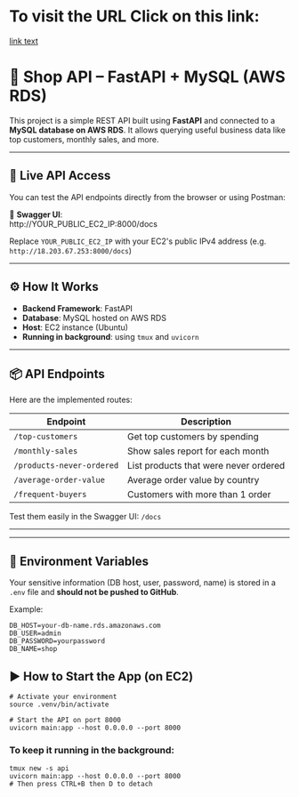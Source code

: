 # To visit the URL Click on this link:
[link text](http://18.203.67.253:8000/docs) 

# 🛒 Shop API – FastAPI + MySQL (AWS RDS)

This project is a simple REST API built using **FastAPI** and connected to a **MySQL database on AWS RDS**. It allows querying useful business data like top customers, monthly sales, and more.

---

## 🔗 Live API Access

You can test the API endpoints directly from the browser or using Postman:

📍 **Swagger UI**:  
http://YOUR_PUBLIC_EC2_IP:8000/docs

Replace `YOUR_PUBLIC_EC2_IP` with your EC2's public IPv4 address (e.g. `http://18.203.67.253:8000/docs`)

---

## ⚙️ How It Works

- **Backend Framework**: FastAPI
- **Database**: MySQL hosted on AWS RDS
- **Host**: EC2 instance (Ubuntu)
- **Running in background**: using `tmux` and `uvicorn`

---

## 📦 API Endpoints

Here are the implemented routes:

| Endpoint                 | Description                             |
|--------------------------|-----------------------------------------|
| `/top-customers`         | Get top customers by spending           |
| `/monthly-sales`         | Show sales report for each month        |
| `/products-never-ordered`| List products that were never ordered   |
| `/average-order-value`   | Average order value by country          |
| `/frequent-buyers`       | Customers with more than 1 order        |

Test them easily in the Swagger UI: `/docs`

---


---

## 🔐 Environment Variables

Your sensitive information (DB host, user, password, name) is stored in a `.env` file and **should not be pushed to GitHub**.

Example:
```env
DB_HOST=your-db-name.rds.amazonaws.com
DB_USER=admin
DB_PASSWORD=yourpassword
DB_NAME=shop
```
## ▶️ How to Start the App (on EC2)
```
# Activate your environment
source .venv/bin/activate

# Start the API on port 8000
uvicorn main:app --host 0.0.0.0 --port 8000

```

### To keep it running in the background:
```
tmux new -s api
uvicorn main:app --host 0.0.0.0 --port 8000
# Then press CTRL+B then D to detach
```
